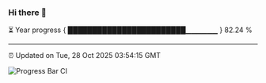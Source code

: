 ### Hi there 👋

⏳ Year progress { ████████████████████████▁▁▁▁▁▁ } 82.24 %

---

⏰ Updated on Tue, 28 Oct 2025 03:54:15 GMT

![Progress Bar CI](https://github.com/IshwaranRudhara/GIT-ACTION/workflows/Progress%20Bar%20CI/badge.svg)
